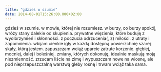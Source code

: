 ```yaml
---
title: "gdzieś w szumie"
date: 2014-08-01T15:26:00.000+02:00
---
```

gdzieś w szumie. w mowie, której nie rozumiesz. w burzy, co burzy spokój, wróży stany dalekie od skupienia. prywatne więzienia, które buduję z wyolbrzymień i skłonności. z poczucia odrzucenia(, z) miłości. z utraty i zapomnienia. wbijam cienkie igły w każdą dostępną powierzchnię szarej skały, którą jestem. zapuszczam wciąż uparcie zatrute korzenie. głębiej, mocniej, dalej i boleśniej. zmiany, których dokonuję, idealnie maskują moją niezmienność. zrzucam liście na zimę i wypuszczam nowe na wiosnę, ale pod nieprzepuszczalną warstwą gleby rosnę i trwam wciąż taka sama.
